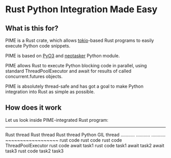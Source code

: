 # Rust Python Integration Made Easy

## What is this for?

PIME is a Rust crate, which allows [tokio](https://tokio.rs)-based Rust
programs to easily execute Python code snippets.

PIME is based on [PyO3](https://pyo3.rs/) and
[neotasker](https://pypi.org/project/neotasker/) Python module.

PIME allows Rust to execute Python blocking code in parallel, using standard
ThreadPoolExecutor and await for results of called concurrent.futures objects.

PIME is absolutely thread-safe and has got a goal to make Python integration
into Rust as simple as possible.

## How does it work

Let us look inside PIME-integrated Rust program:

-----------   -----------   -----------  ------------------
Rust thread   Rust thread   Rust thread  Python GIL thread
...........   ...........   ...........  ~~~~~~~~~~~~~~~~~~
rust code     rust code     rust code    ThreadPoolExecutor
rust code     await task1   rust code    task1
await task2   await task3   rust code    task2 task3
